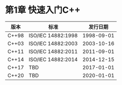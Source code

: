 # 第1章 快速入门C++

| 版本  | 标准               | 发行日期   |
| ----- | ------------------ | ---------- |
| C++98 | ISO/IEC 14882:1998 | 1998-09-01 |
| C++03 | ISO/IEC 14882:2003 | 2003-10-16 |
| C++11 | ISO/IEC 14882:2011 | 2011-09-01 |
| C++14 | ISO/IEC 14882:2014 | 2014-12-15 |
| C++17 | TBD                | 2017-01-01 |
| C++20 | TBD                | 2020-01-01 |
